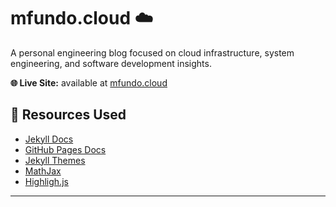 # mfundo.cloud ☁️

A personal engineering blog focused on cloud infrastructure, system engineering, and software development insights.

**🌐 Live Site:** available at [mfundo.cloud](https://blog.mfundo.cloud)


## 🔗 Resources Used

- [Jekyll Docs](https://jekyllrb.com/docs/)
- [GitHub Pages Docs](https://docs.github.com/en/pages)
- [Jekyll Themes](https://pages.github.com/themes/)
- [MathJax](https://github.com/mathjax/MathJax)
- [Highligh.js](https://github.com/highlightjs/highlight.js)

---
